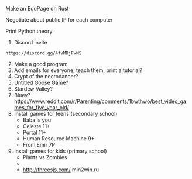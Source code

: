 Make an EduPage on Rust

Negotiate about public IP for each computer

Print Python theory


1. Discord invite
```
https://discord.gg/4fvMDjFwNS
```
2. Make a good program
3. Add emails for everyone, teach them, print a tutorial?
4. Crypt of the necrodancer?
5. Untitled Goose Game?
6. Stardew Valley?
7. Bluey? https://www.reddit.com/r/Parenting/comments/1bwthwo/best_video_games_for_five_year_old/
8. Install games for teens (secondary school)
	- Baba is you
	- Celeste 11+
	- Portal 11+
	- Human Resource Machine 9+
	- From Emir 7P
9. Install games for kids (primary school)
	- Plants vs Zombies
	- 
	- http://threesjs.com/
min2win.ru